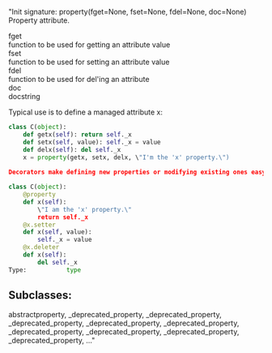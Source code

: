 "Init signature: property(fget=None, fset=None, fdel=None, doc=None)  
Property attribute.  
  
  fget  
    function to be used for getting an attribute value  
  fset  
    function to be used for setting an attribute value  
  fdel  
    function to be used for del'ing an attribute  
  doc  
    docstring  
  
Typical use is to define a managed attribute x:  
  
```python  
class C(object):  
    def getx(self): return self._x  
    def setx(self, value): self._x = value  
    def delx(self): del self._x  
    x = property(getx, setx, delx, \"I'm the 'x' property.\")  
  
Decorators make defining new properties or modifying existing ones easy:  
```  
  
```python  
class C(object):  
    @property  
    def x(self):  
        \"I am the 'x' property.\"  
        return self._x  
    @x.setter  
    def x(self, value):  
        self._x = value  
    @x.deleter  
    def x(self):  
        del self._x  
Type:           type  
```  
## Subclasses:  
abstractproperty, _deprecated_property, _deprecated_property, _deprecated_property, _deprecated_property, _deprecated_property, _deprecated_property, _deprecated_property, _deprecated_property, _deprecated_property, ..."
